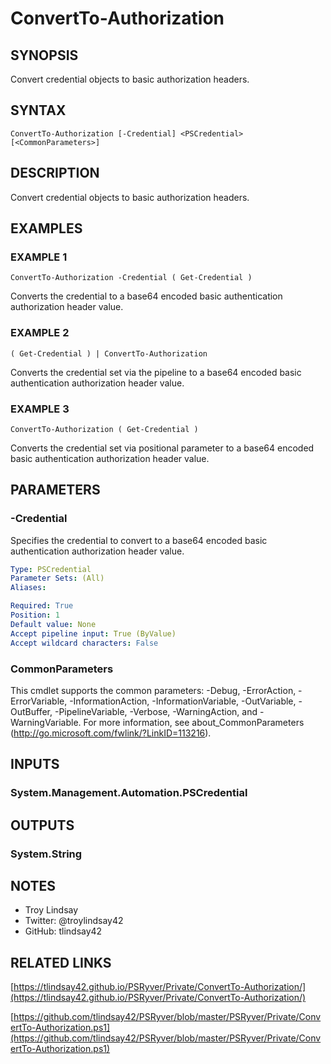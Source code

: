 # ConvertTo-Authorization

## SYNOPSIS
Convert credential objects to basic authorization headers.

## SYNTAX

```
ConvertTo-Authorization [-Credential] <PSCredential> [<CommonParameters>]
```

## DESCRIPTION
Convert credential objects to basic authorization headers.

## EXAMPLES

### EXAMPLE 1
```
ConvertTo-Authorization -Credential ( Get-Credential )
```

Converts the credential to a base64 encoded basic authentication authorization
header value.

### EXAMPLE 2
```
( Get-Credential ) | ConvertTo-Authorization
```

Converts the credential set via the pipeline to a base64 encoded basic
authentication authorization header value.

### EXAMPLE 3
```
ConvertTo-Authorization ( Get-Credential )
```

Converts the credential set via positional parameter to a base64 encoded basic
authentication authorization header value.

## PARAMETERS

### -Credential
Specifies the credential to convert to a base64 encoded basic authentication
authorization header value.

```yaml
Type: PSCredential
Parameter Sets: (All)
Aliases:

Required: True
Position: 1
Default value: None
Accept pipeline input: True (ByValue)
Accept wildcard characters: False
```

### CommonParameters
This cmdlet supports the common parameters: -Debug, -ErrorAction, -ErrorVariable, -InformationAction, -InformationVariable, -OutVariable, -OutBuffer, -PipelineVariable, -Verbose, -WarningAction, and -WarningVariable.
For more information, see about_CommonParameters (http://go.microsoft.com/fwlink/?LinkID=113216).

## INPUTS

### System.Management.Automation.PSCredential

## OUTPUTS

### System.String

## NOTES
- Troy Lindsay
- Twitter: @troylindsay42
- GitHub: tlindsay42

## RELATED LINKS

[https://tlindsay42.github.io/PSRyver/Private/ConvertTo-Authorization/](https://tlindsay42.github.io/PSRyver/Private/ConvertTo-Authorization/)

[https://github.com/tlindsay42/PSRyver/blob/master/PSRyver/Private/ConvertTo-Authorization.ps1](https://github.com/tlindsay42/PSRyver/blob/master/PSRyver/Private/ConvertTo-Authorization.ps1)

